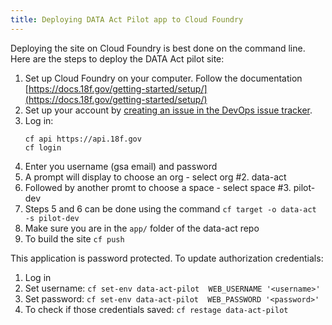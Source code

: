 ```yaml
---
title: Deploying DATA Act Pilot app to Cloud Foundry
---
```

Deploying the site on Cloud Foundry is best done on the command line. Here are the steps to deploy the DATA Act pilot site: 

1. Set up Cloud Foundry on your computer. Follow the documentation [https://docs.18f.gov/getting-started/setup/](https://docs.18f.gov/getting-started/setup/)
2. Set up your account by [creating an issue in the DevOps issue tracker](https://github.com/18F/DevOps/issues/new). 
3. Log in: 
    ```	
    cf api https://api.18f.gov
    cf login
    ```
4. Enter you username (gsa email) and password
5. A prompt will display to choose an org - select org #2. data-act
6. Followed by another promt to choose a space - select space #3. pilot-dev
7. Steps 5 and 6 can be done using the command `cf target -o data-act -s pilot-dev`
8. Make sure you are in the `app/` folder of the data-act repo
9. To build the site `cf push`

This application is password protected. To update authorization credentials: 

1. Log in
2. Set username: `cf set-env data-act-pilot  WEB_USERNAME '<username>'`
3. Set password:  `cf set-env data-act-pilot  WEB_PASSWORD '<password>'` 
4. To check if those credentials saved: `cf restage data-act-pilot` 



